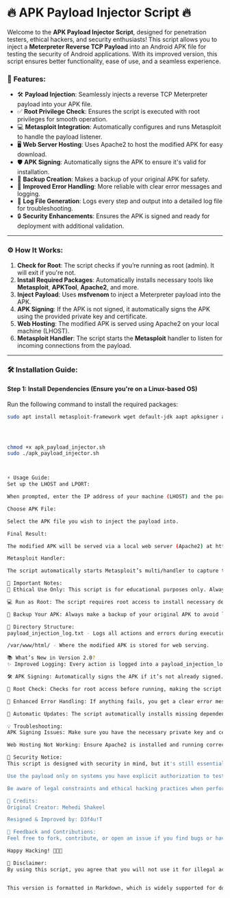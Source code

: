 # 🔥 **APK Payload Injector Script** 🔥

Welcome to the **APK Payload Injector Script**, designed for penetration testers, ethical hackers, and security enthusiasts! This script allows you to inject a **Meterpreter Reverse TCP Payload** into an Android APK file for testing the security of Android applications. With its improved version, this script ensures better functionality, ease of use, and a seamless experience.

### 📌 **Features:**
- 🛠 **Payload Injection**: Seamlessly injects a reverse TCP Meterpreter payload into your APK file.
- ✅ **Root Privilege Check**: Ensures the script is executed with root privileges for smooth operation.
- 💻 **Metasploit Integration**: Automatically configures and runs Metasploit to handle the payload listener.
- 🖥 **Web Server Hosting**: Uses Apache2 to host the modified APK for easy download.
- 🛡 **APK Signing**: Automatically signs the APK to ensure it's valid for installation.
- 📂 **Backup Creation**: Makes a backup of your original APK for safety.
- 🚀 **Improved Error Handling**: More reliable with clear error messages and logging.
- 📝 **Log File Generation**: Logs every step and output into a detailed log file for troubleshooting.
- 🔒 **Security Enhancements**: Ensures the APK is signed and ready for deployment with additional validation.

---

### ⚙️ **How It Works:**
1. **Check for Root**: The script checks if you’re running as root (admin). It will exit if you're not.
2. **Install Required Packages**: Automatically installs necessary tools like **Metasploit**, **APKTool**, **Apache2**, and more.
3. **Inject Payload**: Uses **msfvenom** to inject a Meterpreter payload into the APK.
4. **APK Signing**: If the APK is not signed, it automatically signs the APK using the provided private key and certificate.
5. **Web Hosting**: The modified APK is served using Apache2 on your local machine (LHOST).
6. **Metasploit Handler**: The script starts the **Metasploit** handler to listen for incoming connections from the payload.

---

### 🛠 **Installation Guide**:

#### **Step 1: Install Dependencies** (Ensure you're on a Linux-based OS)
Run the following command to install the required packages:
```bash
sudo apt install metasploit-framework wget default-jdk aapt apksigner apache2 unzip curl




chmod +x apk_payload_injector.sh
sudo ./apk_payload_injector.sh



⚡ Usage Guide:
Set up the LHOST and LPORT:

When prompted, enter the IP address of your machine (LHOST) and the port (LPORT) for Metasploit to listen on.

Choose APK File:

Select the APK file you wish to inject the payload into.

Final Result:

The modified APK will be served via a local web server (Apache2) at http://<LHOST>/<BIND_APK_NAME>.

Metasploit Handler:

The script automatically starts Metasploit’s multi/handler to capture the reverse connection.

📝 Important Notes:
🚨 Ethical Use Only: This script is for educational purposes only. Always ensure you have explicit permission before testing any application or device.

💻 Run as Root: The script requires root access to install necessary dependencies and modify system files.

🔄 Backup Your APK: Always make a backup of your original APK to avoid losing the original file.

📂 Directory Structure:
payload_injection_log.txt - Logs all actions and errors during execution for troubleshooting.

/var/www/html/ - Where the modified APK is stored for web serving.

📚 What’s New in Version 2.0?
✨ Improved Logging: Every action is logged into a payload_injection_log.txt file.

🛠 APK Signing: Automatically signs the APK if it’s not already signed.

🔧 Root Check: Checks for root access before running, making the script more secure.

🧰 Enhanced Error Handling: If anything fails, you get a clear error message with suggestions.

🔄 Automatic Updates: The script automatically installs missing dependencies.

💡 Troubleshooting:
APK Signing Issues: Make sure you have the necessary private key and certificate for signing the APK.

Web Hosting Not Working: Ensure Apache2 is installed and running correctly. You can check it using sudo service apache2 status.

🔐 Security Notice:
This script is designed with security in mind, but it's still essential to:

Use the payload only on systems you have explicit authorization to test.

Be aware of legal constraints and ethical hacking practices when performing penetration testing.

🚀 Credits:
Original Creator: Mehedi Shakeel

Resigned & Improved by: D3f4u!T

💬 Feedback and Contributions:
Feel free to fork, contribute, or open an issue if you find bugs or have suggestions for improvement. I'm always open to collaboration and learning new things!

Happy Hacking! 👨‍💻👾

🏅 Disclaimer:
By using this script, you agree that you will not use it for illegal activities. You should only use it on devices and systems that you own or have explicit permission to test.


This version is formatted in Markdown, which is widely supported for documentation and readme files. You can simply copy and paste this directly into your `README.md` file.
